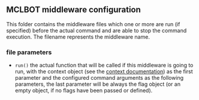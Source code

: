## MCLBOT middleware configuration

This folder contains the middleware files which one or more are run (if specified) before the actual command and are able to stop the command execution. The filename represents the middleware name.

### file parameters

- `run()` the actual function that will be called if this middleware is going to run, with the context object (see the [context documentation](../context.md)) as the first parameter and the configured command arguments as the following parameters, the last parameter will be always the flag object (or an empty object, if no flags have been passed or defined).
